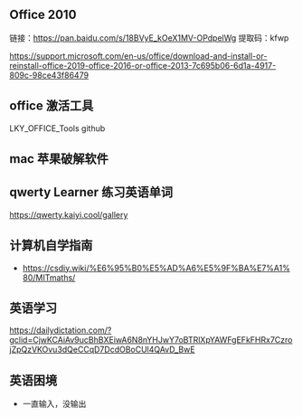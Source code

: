 ## Office 2010

链接：https://pan.baidu.com/s/18BVyE_kOeX1MV-OPdpelWg
提取码：kfwp

https://support.microsoft.com/en-us/office/download-and-install-or-reinstall-office-2019-office-2016-or-office-2013-7c695b06-6d1a-4917-809c-98ce43f86479

## office 激活工具

LKY_OFFICE_Tools github

## mac 苹果破解软件

## qwerty Learner 练习英语单词

https://qwerty.kaiyi.cool/gallery

## 计算机自学指南

- https://csdiy.wiki/%E6%95%B0%E5%AD%A6%E5%9F%BA%E7%A1%80/MITmaths/

## 英语学习

https://dailydictation.com/?gclid=CjwKCAiAv9ucBhBXEiwA6N8nYHJwY7oBTRlXpYAWFgEFkFHRx7CzrojZpQzVKOvu3dQeCCqD7DcdOBoCUl4QAvD_BwE

## 英语困境

- 一直输入，没输出
